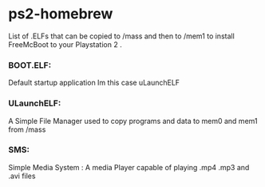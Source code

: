 # ps2-homebrew
List of .ELFs that can be copied to /mass and then to /mem1 to install FreeMcBoot to your Playstation 2 .

### BOOT.ELF:
 Default startup application
 Im this case uLaunchELF 

### ULaunchELF: 
A Simple File Manager used to copy programs and data to mem0 and mem1 from /mass

### SMS:
 Simple Media System : A media Player capable of playing .mp4 .mp3 and .avi files 
